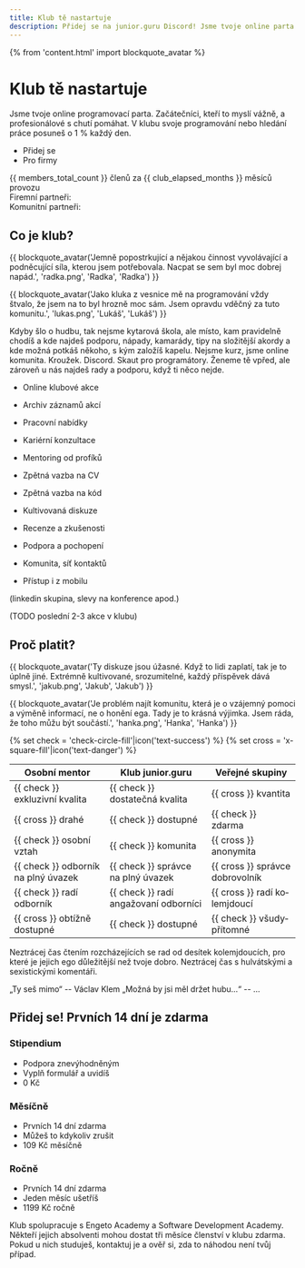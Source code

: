 ```yaml
---
title: Klub tě nastartuje
description: Přidej se na junior.guru Discord! Jsme tvoje online parta začátečníků, kteří to myslí vážně, a profesionálů s chutí pomáhat. Svoje programování nebo hledání práce posuneš o 1 % každý den.
---
```

{% from 'content.html' import blockquote_avatar %}

# Klub tě nastartuje

Jsme tvoje online programovací parta. Začátečníci, kteří to myslí vážně, a profesionálové s chutí pomáhat. V klubu svoje programování nebo hledání práce posuneš o 1 % každý den.

- Přidej se
- Pro firmy

{{ members_total_count }} členů za {{ club_elapsed_months }} měsíců provozu<br>
Firemní partneři:<br>
Komunitní partneři:<br>

## Co je klub?

<div class="blockquotes-2">
{{ blockquote_avatar('Jemně popostrkující a nějakou činnost vyvolávající a podněcující síla, kterou jsem potřebovala. Nacpat se sem byl moc dobrej napád.', 'radka.png', 'Radka', 'Radka') }}

{{ blockquote_avatar('Jako kluka z vesnice mě na programování vždy štvalo, že jsem na to byl hrozně moc sám. Jsem opravdu vděčný za tuto komunitu.', 'lukas.png', 'Lukáš', 'Lukáš') }}
</div>

Kdyby šlo o hudbu, tak nejsme kytarová škola, ale místo, kam pravidelně chodíš a kde najdeš podporu, nápady, kamarády, tipy na složitější akordy a kde možná potkáš někoho, s kým založíš kapelu. Nejsme kurz, jsme online komunita. Kroužek. Discord. Skaut pro programátory. Ženeme tě vpřed, ale zároveň u nás najdeš rady a podporu, když ti něco nejde.

- Online klubové akce
- Archiv záznamů akcí
- Pracovní nabídky

- Kariérní konzultace
- Mentoring od profíků
- Zpětná vazba na CV

- Zpětná vazba na kód
- Kultivovaná diskuze
- Recenze a zkušenosti

- Podpora a pochopení
- Komunita, síť kontaktů
- Přístup i z mobilu

(linkedin skupina, slevy na konference apod.)

(TODO poslední 2-3 akce v klubu)

## Proč platit?

<div class="blockquotes-2">
{{ blockquote_avatar('Ty diskuze jsou úžasné. Když to lidi zaplatí, tak je to úplně jiné. Extrémně kultivované, srozumitelné, každý příspěvek dává smysl.', 'jakub.png', 'Jakub', 'Jakub') }}

{{ blockquote_avatar('Je problém najít komunitu, která je o vzájemný pomoci a výměně informací, ne o honění ega. Tady je to krásná výjimka. Jsem ráda, že toho můžu být součástí.', 'hanka.png', 'Hanka', 'Hanka') }}
</div>

<div class="comparison" markdown="1">
{% set check = 'check-circle-fill'|icon('text-success') %}
{% set cross = 'x-square-fill'|icon('text-danger') %}

| Osobní mentor                       | Klub junior.guru                      | Veřejné skupiny                      |
|-------------------------------------|---------------------------------------|--------------------------------------|
| {{ check }} exkluzivní kvalita      | {{ check }} dostatečná kvalita        | {{ cross }} kvantita                 |
| {{ cross }} drahé                   | {{ check }} dostupné                  | {{ check }} zdarma                   |
| {{ check }} osobní vztah            | {{ check }} komunita                  | {{ cross }} anonymita                |
| {{ check }} odborník na plný úvazek | {{ check }} správce na plný úvazek    | {{ cross }} správce dobro&shy;volník |
| {{ check }} radí odborník           | {{ check }} radí angažovaní odborníci | {{ cross }} radí ko&shy;lemjdoucí    |
| {{ cross }} obtížně dostupné        | {{ check }} dostupné                  | {{ check }} všudy&shy;přítomné       |
</div>

Neztrácej čas čtením rozcházejících se rad od desítek kolemjdoucích, pro které je jejich ego důležitější než tvoje dobro. Neztrácej čas s hulvátskými a sexistickými komentáři.

„Ty seš mimo“ -- Václav Klem
„Možná by jsi měl držet hubu...“ -- ...

## Přidej se! Prvních 14 dní je zdarma

### Stipendium

- Podpora znevýhodněným
- Vyplň formulář a uvidíš
- 0 Kč

### Měsíčně

- Prvních 14 dní zdarma
- Můžeš to kdykoliv zrušit
- 109 Kč měsíčně

### Ročně

- Prvních 14 dní zdarma
- Jeden měsíc ušetříš
- 1199 Kč ročně

Klub spolupracuje s Engeto Academy a Software Development Academy. Někteří jejich absolventi mohou dostat tři měsíce členství v klubu zdarma. Pokud u nich studuješ, kontaktuj je a ověř si, zda to náhodou není tvůj případ.
